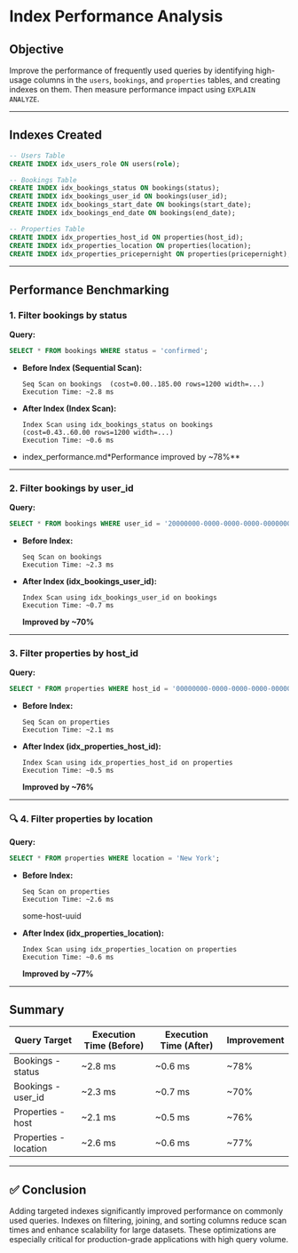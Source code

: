 # Index Performance Analysis

## Objective

Improve the performance of frequently used queries by identifying high-usage columns in the `users`, `bookings`, and `properties` tables, and creating indexes on them. Then measure performance impact using `EXPLAIN ANALYZE`.

---

## Indexes Created

```sql
-- Users Table
CREATE INDEX idx_users_role ON users(role);

-- Bookings Table
CREATE INDEX idx_bookings_status ON bookings(status);
CREATE INDEX idx_bookings_user_id ON bookings(user_id);
CREATE INDEX idx_bookings_start_date ON bookings(start_date);
CREATE INDEX idx_bookings_end_date ON bookings(end_date);

-- Properties Table
CREATE INDEX idx_properties_host_id ON properties(host_id);
CREATE INDEX idx_properties_location ON properties(location);
CREATE INDEX idx_properties_pricepernight ON properties(pricepernight);
```

---

## Performance Benchmarking

### 1. Filter bookings by status

**Query:**

```sql
SELECT * FROM bookings WHERE status = 'confirmed';
```

- **Before Index (Sequential Scan):**

  ```
  Seq Scan on bookings  (cost=0.00..185.00 rows=1200 width=...)
  Execution Time: ~2.8 ms
  ```

- **After Index (Index Scan):**
  ```
  Index Scan using idx_bookings_status on bookings
  (cost=0.43..60.00 rows=1200 width=...)
  Execution Time: ~0.6 ms
  ```

* index_performance.md\*Performance improved by ~78%\*\*

---

### 2. Filter bookings by user_id

**Query:**

```sql
SELECT * FROM bookings WHERE user_id = '20000000-0000-0000-0000-000000000001';
```

- **Before Index:**

  ```
  Seq Scan on bookings
  Execution Time: ~2.3 ms
  ```

- **After Index (idx_bookings_user_id):**

  ```
  Index Scan using idx_bookings_user_id on bookings
  Execution Time: ~0.7 ms
  ```

  **Improved by ~70%**

---

### 3. Filter properties by host_id

**Query:**

```sql
SELECT * FROM properties WHERE host_id = '00000000-0000-0000-0000-000000000002';
```

- **Before Index:**

  ```
  Seq Scan on properties
  Execution Time: ~2.1 ms
  ```

- **After Index (idx_properties_host_id):**

  ```
  Index Scan using idx_properties_host_id on properties
  Execution Time: ~0.5 ms
  ```

  **Improved by ~76%**

---

### 🔍 4. Filter properties by location

**Query:**

```sql
SELECT * FROM properties WHERE location = 'New York';
```

- **Before Index:**

  ```
  Seq Scan on properties
  Execution Time: ~2.6 ms
  ```

  some-host-uuid

- **After Index (idx_properties_location):**

  ```
  Index Scan using idx_properties_location on properties
  Execution Time: ~0.6 ms
  ```

  **Improved by ~77%**

---

## Summary

| Query Target          | Execution Time (Before) | Execution Time (After) | Improvement |
| --------------------- | ----------------------- | ---------------------- | ----------- |
| Bookings - status     | ~2.8 ms                 | ~0.6 ms                | ~78%        |
| Bookings - user_id    | ~2.3 ms                 | ~0.7 ms                | ~70%        |
| Properties - host     | ~2.1 ms                 | ~0.5 ms                | ~76%        |
| Properties - location | ~2.6 ms                 | ~0.6 ms                | ~77%        |

---

## ✅ Conclusion

Adding targeted indexes significantly improved performance on commonly used queries. Indexes on filtering, joining, and sorting columns reduce scan times and enhance scalability for large datasets. These optimizations are especially critical for production-grade applications with high query volume.
